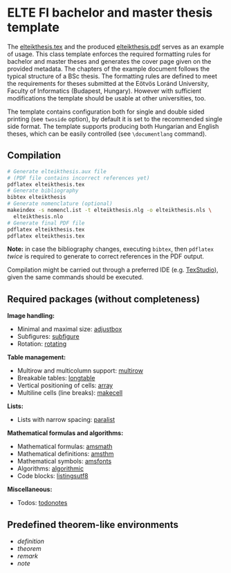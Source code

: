# ELTE FI bachelor and master thesis template

The [elteikthesis.tex](elteikthesis.tex) and the produced [elteikthesis.pdf](elteikthesis.pdf) serves as an example of usage.
This class template enforces the required formatting rules for bachelor and master theses and generates the cover page given on the provided metadata. The chapters of the example document follows the typical structure of a BSc thesis.
The formatting rules are defined to meet the requirements for theses submitted at the Eötvös Loránd University, Faculty of Informatics (Budapest, Hungary). However with sufficient modifications the template should be usable at other universities, too.

The template contains configuration both for single and double sided printing (see `twoside` option), by default it is set to the recommended single side format.
The template supports producing both Hungarian and English theses, which can be easily controlled (see `\documentlang` command).

## Compilation

```bash
# Generate elteikthesis.aux file
# (PDF file contains incorrect references yet)
pdflatex elteikthesis.tex
# Generate bibliography
bibtex elteikthesis
# Generate nomenclature (optional)
makeindex -s nomencl.ist -t elteikthesis.nlg -o elteikthesis.nls \
  elteikthesis.nlo
# Generate final PDF file
pdflatex elteikthesis.tex
pdflatex elteikthesis.tex
```

**Note:** in case the bibliography changes, executing `bibtex`, then `pdflatex` _twice_ is required to generate to correct references in the PDF output.

Compilation might be carried out through a preferred IDE (e.g. [TexStudio](https://www.texstudio.org/)), given the same commands should be executed.

## Required packages (without completeness)

**Image handling:**

* Minimal and maximal size: [adjustbox](https://ctan.org/pkg/adjustbox)
* Subfigures: [subfigure](https://ctan.org/pkg/subfigure)
* Rotation: [rotating](https://ctan.org/pkg/rotating)

**Table management:**

* Multirow and multicolumn support: [multirow](https://ctan.org/pkg/multirow)
* Breakable tables: [longtable](https://ctan.org/pkg/longtable)
* Vertical positioning of cells: [array](https://ctan.org/pkg/array)
* Multiline cells (line breaks): [makecell](https://ctan.org/pkg/makecell)

**Lists:**

* Lists with narrow spacing: [paralist](https://ctan.org/pkg/paralist)

**Mathematical formulas and algorithms:**

* Mathematical formulas: [amsmath](https://ctan.org/pkg/amsmath)
* Mathematical definitions: [amsthm](https://ctan.org/pkg/amsthm)
* Mathematical symbols: [amsfonts](https://ctan.org/pkg/amsfonts)
* Algorithms: [algorithmic](https://ctan.org/pkg/algorithms)
* Code blocks: [listingsutf8](https://ctan.org/pkg/listingsutf8)

**Miscellaneous:**

* Todos: [todonotes](https://ctan.org/pkg/todonotes)

## Predefined theorem-like environments

* *definition*
* *theorem*
* *remark*
* *note*
